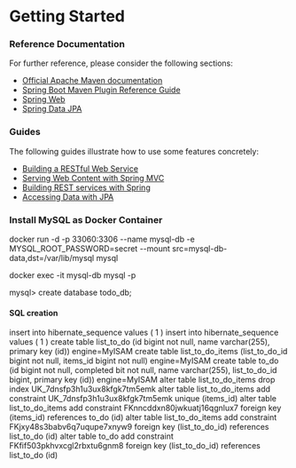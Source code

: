 # Getting Started

### Reference Documentation
For further reference, please consider the following sections:

* [Official Apache Maven documentation](https://maven.apache.org/guides/index.html)
* [Spring Boot Maven Plugin Reference Guide](https://docs.spring.io/spring-boot/docs/2.2.5.RELEASE/maven-plugin/)
* [Spring Web](https://docs.spring.io/spring-boot/docs/2.2.5.RELEASE/reference/htmlsingle/#boot-features-developing-web-applications)
* [Spring Data JPA](https://docs.spring.io/spring-boot/docs/2.2.5.RELEASE/reference/htmlsingle/#boot-features-jpa-and-spring-data)

### Guides
The following guides illustrate how to use some features concretely:

* [Building a RESTful Web Service](https://spring.io/guides/gs/rest-service/)
* [Serving Web Content with Spring MVC](https://spring.io/guides/gs/serving-web-content/)
* [Building REST services with Spring](https://spring.io/guides/tutorials/bookmarks/)
* [Accessing Data with JPA](https://spring.io/guides/gs/accessing-data-jpa/)

### Install MySQL as Docker Container

 docker run -d -p 33060:3306 --name mysql-db  -e MYSQL_ROOT_PASSWORD=secret --mount src=mysql-db-data,dst=/var/lib/mysql mysql
 
 docker exec -it mysql-db mysql -p
 
 mysql> create database todo_db;       

#### SQL creation

insert into hibernate_sequence values ( 1 )
insert into hibernate_sequence values ( 1 )
create table list_to_do (id bigint not null, name varchar(255), primary key (id)) engine=MyISAM
create table list_to_do_items (list_to_do_id bigint not null, items_id bigint not null) engine=MyISAM
create table to_do (id bigint not null, completed bit not null, name varchar(255), list_to_do_id bigint, primary key (id)) engine=MyISAM
alter table list_to_do_items drop index UK_7dnsfp3h1u3ux8kfgk7tm5emk
alter table list_to_do_items add constraint UK_7dnsfp3h1u3ux8kfgk7tm5emk unique (items_id)
alter table list_to_do_items add constraint FKnncddxn80jwkuatj16qgnlux7 foreign key (items_id) references to_do (id)
alter table list_to_do_items add constraint FKjxy48s3babv6q7uqupe7xnyw9 foreign key (list_to_do_id) references list_to_do (id)
alter table to_do add constraint FKfif503pkhvxcgl2rbxtu6gnm8 foreign key (list_to_do_id) references list_to_do (id)